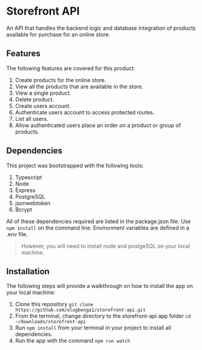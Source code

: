 # Storefront API

An API that handles the backend logic and database integration of products available for purchase for an online store.

## Features

The following features are covered for this product:

1. Create products for the online store.
2. View all the products that are available in the store.
3. View a single product.
4. Delete product.
5. Create users account.
6. Authenticate users account to access protected routes.
7. List all users.
8. Allow authenticated users place an order on a product or group of products.

## Dependencies

This project was bootstrapped with the following tools:

1. Typescript
2. Node
3. Express
4. PostgreSQL
5. jsonwebtoken
6. Bcrypt

All of these dependencies required are listed in the package.json file. Use `npm install` on the command line. Environment variables are defined in a .env file.

> However, you will need to install node and postgeSQL on your local machine.

## Installation

The following steps will provide a walkthrough on how to install the app on your local machine:

1. Clone this repository `git clone https://github.com/olugbenga1/storefront-api.git`
2. From the terminal, change directory to the storefront-api app folder `cd ~/downloads/storefront-api`
3. Run `npm install` from your terminal in your project to install all dependencies.
4. Run the app with the command `npm run watch`
